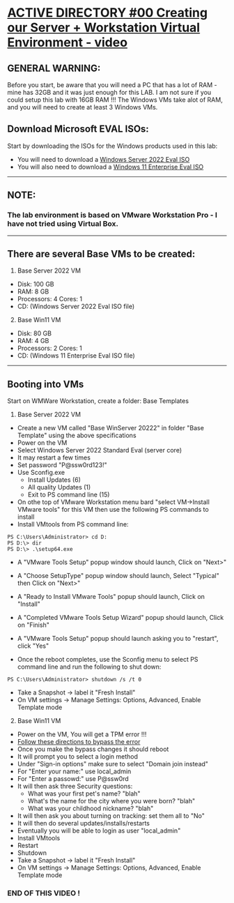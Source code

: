 # [ACTIVE DIRECTORY #00 Creating our Server + Workstation Virtual Environment - video](https://www.youtube.com/watch?v=pKtDQtsubio)
## <b>GENERAL WARNING:</b>
Before you start, be aware that you will need a PC that has a lot of RAM - mine has 32GB and it was just enough for this LAB. I am not sure if you could setup this lab with 16GB RAM !!! The Windows VMs take alot of RAM, and you will need to create at least 3 Windows VMs.
## <b>Download Microsoft EVAL ISOs:</b>
Start by downloading the ISOs for the Windows products used in this lab:
- You will need to download a [Windows Server 2022 Eval ISO](https://www.microsoft.com/en-us/evalcenter/evaluate-windows-server-2022)
- You will also need to download a [Windows 11 Enterprise Eval ISO](https://www.microsoft.com/en-us/evalcenter/evaluate-windows-11-enterprise)
---
## <b>NOTE:</b>
### The lab environment is based on VMware Workstation Pro - I have not tried using Virtual Box.
---
## There are several Base VMs to be created:
1. Base Server 2022 VM
- Disk: 100 GB
- RAM: 8 GB
- Processors: 4 Cores: 1
- CD: (Windows Server 2022 Eval ISO file)

2. Base Win11 VM
- Disk: 80 GB
- RAM: 4 GB
- Processors: 2 Cores: 1
- CD: (Windows 11 Enterprise Eval ISO file)
---
## Booting into VMs
Start on WMWare Workstation, create a folder: Base Templates

1. Base Server 2022 VM
- Create a new VM called "Base WinServer 20222" in folder "Base Template" using the above specifications
- Power on the VM
- Select Windows Server 2022 Standard Eval (server core)
- It may restart a few times
- Set password "P@ssw0rd123!"
- Use Sconfig.exe
    - Install Updates (6)
    - All quality Updates (1)
    - Exit to PS command line (15)
- On othe top of VMware Workstation menu bard "select VM->Install VMware tools" for this VM then use the following PS commands to install
- Install VMtools from PS command line:
```
PS C:\Users\Administrator> cd D:
PS D:\> dir
PS D:\> .\setup64.exe
```
- A "VMware Tools Setup" popup window should launch, Click on "Next>"
- A "Choose SetupType" popup window should launch, Select "Typical" then Click on "Next>"
- A "Ready to Install VMware Tools" popup should launch, Click on "Install"
- A "Completed VMware Tools Setup Wizard" popup should launch, Click on "Finish"

- A "VMware Tools Setup" popup should launch asking you to "restart", click "Yes"
- Once the reboot completes, use the Sconfig menu to select PS command line and run the following to shut down:

```
PS C:\Users\Administrator> shutdown /s /t 0
```
- Take a Snapshot -> label it "Fresh Install"
- On VM settings -> Manage Settings: Options, Advanced, Enable Template mode

2. Base Win11 VM
- Power on the VM, You will get a TPM error !!!
- [Follow these directions to bypass the error](https://winbuzzer.com/2021/10/07/how-to-install-windows-11-without-tpm-2-xcxwbt/)
- Once you make the bypass changes it should reboot
- It will prompt you to select a login method
- Under "Sign-in options" make sure to select "Domain join instead"
- For "Enter your name:" use local_admin 
- For "Enter a passowd:" use P@ssw0rd
- It will then ask three Security questions:
    - What was your first pet's name? "blah"
    - What's the name for the city where you were born? "blah"
    - What was your childhood nickname? "blah"
- It will then ask you about turning on tracking: set them all to "No"
- It will then do several updates/installs/restarts
- Eventually you will be able to login as user "local_admin"
- Install VMtools
- Restart
- Shutdown
- Take a Snapshot -> label it "Fresh Install"
- On VM settings -> Manage Settings: Options, Advanced, Enable Template mode

### END OF THIS VIDEO !